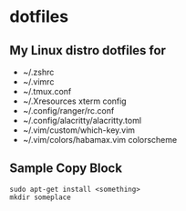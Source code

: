 # dotfiles

## My Linux distro dotfiles for

* ~/.zshrc
* ~/.vimrc
* ~/.tmux.conf
* ~/.Xresources xterm config
* ~/.config/ranger/rc.conf
* ~/.config/alacritty/alacritty.toml
* ~/.vim/custom/which-key.vim
* ~/.vim/colors/habamax.vim colorscheme

## Sample Copy Block

    sudo apt-get install <something>
    mkdir someplace
